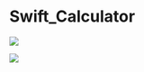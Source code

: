 # Swift_Calculator

![](https://github.com/magnesiumm/Calculator/blob/master/Images/SC1.png)

![](https://github.com/magnesiumm/Calculator/blob/master/Images/SC2.png)
